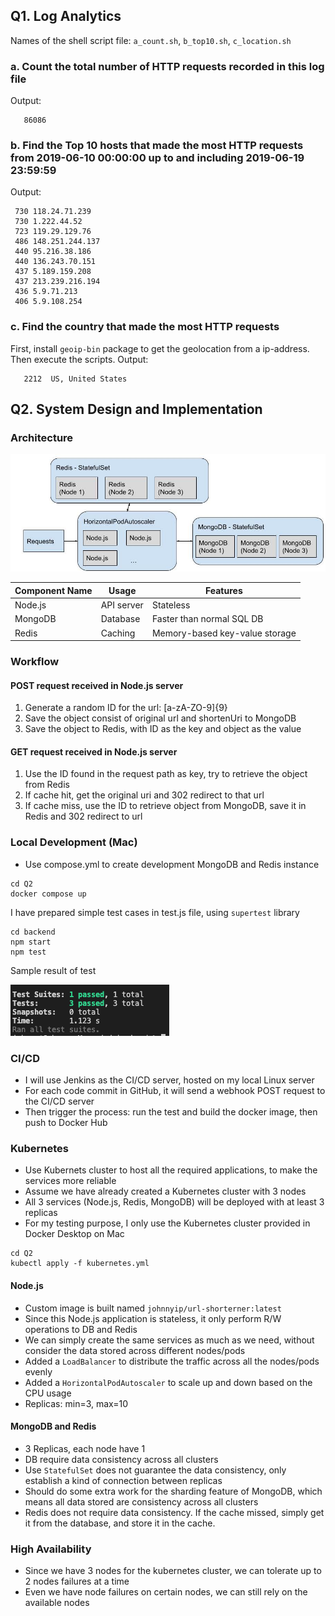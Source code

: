 ## Q1. Log Analytics

Names of the shell script file:
`a_count.sh`, `b_top10.sh`, `c_location.sh`

### a. Count the total number of HTTP requests recorded in this log file

Output:

```
   86086
```

### b. Find the Top 10 hosts that made the most HTTP requests from 2019-06-10 00:00:00 up to and including 2019-06-19 23:59:59

Output:

```
 730 118.24.71.239
 730 1.222.44.52
 723 119.29.129.76
 486 148.251.244.137
 440 95.216.38.186
 440 136.243.70.151
 437 5.189.159.208
 437 213.239.216.194
 436 5.9.71.213
 406 5.9.108.254
```

### c. Find the country that made the most HTTP requests

First, install `geoip-bin` package to get the geolocation from a ip-address. Then execute the scripts.
Output:

```
   2212  US, United States
```

## Q2. System Design and Implementation

### Architecture

![](./img/architecture.jpg)

| Component Name | Usage      | Features                       |
| -------------- | ---------- | ------------------------------ |
| Node.js        | API server | Stateless                      |
| MongoDB        | Database   | Faster than normal SQL DB      |
| Redis          | Caching    | Memory-based key-value storage |

### Workflow

#### POST request received in Node.js server

1. Generate a random ID for the url: [a-zA-ZO-9]{9}
2. Save the object consist of original url and shortenUri to MongoDB
3. Save the object to Redis, with ID as the key and object as the value

#### GET request received in Node.js server

1. Use the ID found in the request path as key, try to retrieve the object from Redis
2. If cache hit, get the original uri and 302 redirect to that url
3. If cache miss, use the ID to retrieve object from MongoDB, save it in Redis and 302 redirect to url

### Local Development (Mac)

- Use compose.yml to create development MongoDB and Redis instance

```
cd Q2
docker compose up
```

I have prepared simple test cases in test.js file, using `supertest` library

```
cd backend
npm start
npm test
```

Sample result of test

![](./img/TestResult.png)

### CI/CD

- I will use Jenkins as the CI/CD server, hosted on my local Linux server
- For each code commit in GitHub, it will send a webhook POST request to the CI/CD server
- Then trigger the process: run the test and build the docker image, then push to Docker Hub

### Kubernetes

- Use Kubernets cluster to host all the required applications, to make the services more reliable
- Assume we have already created a Kubernetes cluster with 3 nodes
- All 3 services (Node.js, Redis, MongoDB) will be deployed with at least 3 replicas
- For my testing purpose, I only use the Kubernetes cluster provided in Docker Desktop on Mac

```
cd Q2
kubectl apply -f kubernetes.yml
```

#### Node.js

- Custom image is built named `johnnyip/url-shorterner:latest`
- Since this Node.js application is stateless, it only perform R/W operations to DB and Redis
- We can simply create the same services as much as we need, without consider the data stored across different nodes/pods
- Added a `LoadBalancer` to distribute the traffic across all the nodes/pods evenly
- Added a `HorizontalPodAutoscaler` to scale up and down based on the CPU usage
- Replicas: min=3, max=10

#### MongoDB and Redis

- 3 Replicas, each node have 1
- DB require data consistency across all clusters
- Use `StatefulSet` does not guarantee the data consistency, only establish a kind of connection between replicas
- Should do some extra work for the sharding feature of MongoDB, which means all data stored are consistency across all clusters
- Redis does not require data consistency. If the cache missed, simply get it from the database, and store it in the cache.

### High Availability

- Since we have 3 nodes for the kubernetes cluster, we can tolerate up to 2 nodes failures at a time
- Even we have node failures on certain nodes, we can still rely on the available nodes
